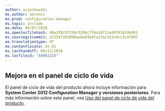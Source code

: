 ```yaml
---
author: aczechowski
ms.author: aaroncz
ms.prod: configuration-manager
ms.topic: include
ms.date: 09/07/2018
ms.openlocfilehash: 48a3f8c9f258c3296cffda16713a497436246d61
ms.sourcegitcommit: a7254f265098ae8e83b4fa1fac312e9cc3c4f897
ms.translationtype: HT
ms.contentlocale: es-ES
ms.lasthandoff: 09/13/2018
ms.locfileid: "44961215"
---
```

## <a name="bkmk_lifecycle"></a> Mejora en el panel de ciclo de vida
<!--1358702-->

El panel de ciclo de vida del producto ahora incluye información para **System Center 2012 Configuration Manager y versiones posteriores**. Para más información sobre este panel, vea [Uso del panel de ciclo de vida del producto](/sccm/core/clients/manage/asset-intelligence/product-lifecycle-dashboard).


